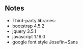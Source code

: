 ## Notes

* Third-party libraries:
* bootstrap 4.5.2
* jquery 3.5.1
* javascript 1.16.0
* google font style Josefin+Sans